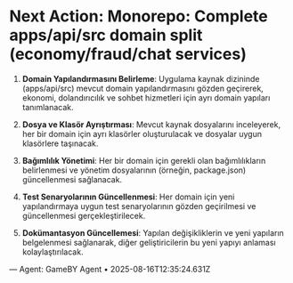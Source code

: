 # Next Action: Monorepo: Complete apps/api/src domain split (economy/fraud/chat services)

1. **Domain Yapılandırmasını Belirleme**: Uygulama kaynak dizininde (apps/api/src) mevcut domain yapılandırmasını gözden geçirerek, ekonomi, dolandırıcılık ve sohbet hizmetleri için ayrı domain yapıları tanımlanacak.

2. **Dosya ve Klasör Ayrıştırması**: Mevcut kaynak dosyalarını inceleyerek, her bir domain için ayrı klasörler oluşturulacak ve dosyalar uygun klasörlere taşınacak.

3. **Bağımlılık Yönetimi**: Her bir domain için gerekli olan bağımlılıkların belirlenmesi ve yönetim dosyalarının (örneğin, package.json) güncellenmesi sağlanacak.

4. **Test Senaryolarının Güncellenmesi**: Her domain için yeni yapılandırmaya uygun test senaryolarının gözden geçirilmesi ve güncellenmesi gerçekleştirilecek.

5. **Dokümantasyon Güncellemesi**: Yapılan değişikliklerin ve yeni yapıların belgelenmesi sağlanarak, diğer geliştiricilerin bu yeni yapıyı anlaması kolaylaştırılacak.

— Agent: GameBY Agent • 2025-08-16T12:35:24.631Z
